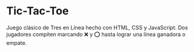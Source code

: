 # Tic-Tac-Toe
Juego clásico de Tres en Línea hecho con HTML, CSS y JavaScript. Dos jugadores compiten marcando ❌ y ⭕ hasta lograr una línea ganadora o empate.
